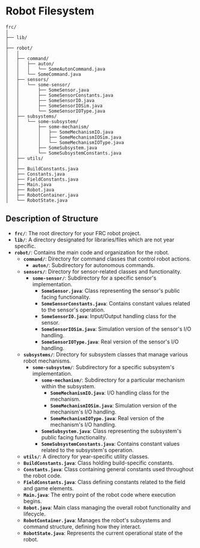 # Robot Filesystem
```plaintext
frc/
│
├── lib/
│
├── robot/
│   │
│   ├── command/
│   │   ├── auton/
│   │   │   └── SomeAutonCommand.java
│   │   └── SomeCommand.java
│   ├── sensors/
│   │   └── some-sensor/
│   │       ├── SomeSensor.java
│   │       ├── SomeSensorConstants.java
│   │       ├── SomeSensorIO.java
│   │       ├── SomeSensorIOSim.java
│   │       └── SomeSensorIOType.java
│   ├── subsystems/
│   │   └── some-subsystem/
│   │       ├── some-mechanism/
│   │       │   ├── SomeMechanismIO.java
│   │       │   ├── SomeMechanismIOSim.java
│   │       │   └── SomeMechanismIOType.java
│   │       ├── SomeSubsystem.java
│   │       └── SomeSubsystemConstants.java
│   ├── utils/
│   │
│   ├── BuildConstants.java
│   ├── Constants.java
│   ├── FieldConstants.java
│   ├── Main.java
│   ├── Robot.java
│   ├── RobotContainer.java
│   └── RobotState.java
```

## Description of Structure

- **`frc/`**: The root directory for your FRC robot project.
- **`lib/`**: A directory designated for libraries/files which are not year specific.
- **`robot/`**: Contains the main code and organization for the robot.
  - **`command/`**: Directory for command classes that control robot actions.
    - **`auton/`**: Subdirectory for autonomous commands.
  - **`sensors/`**: Directory for sensor-related classes and functionality.
    - **`some-sensor/`**: Subdirectory for a specific sensor's implementation.
      - **`SomeSensor.java`**: Class representing the sensor's public facing functionality.
      - **`SomeSensorConstants.java`**: Contains constant values related to the sensor's operation.
      - **`SomeSensorIO.java`**: Input/Output handling class for the sensor.
      - **`SomeSensorIOSim.java`**: Simulation version of the sensor's I/O handling.
      - **`SomeSensorIOType.java`**: Real version of the sensor's I/O handling.
  - **`subsystems/`**: Directory for subsystem classes that manage various robot mechanisms.
    - **`some-subsystem/`**: Subdirectory for a specific subsystem's implementation.
      - **`some-mechanism/`**: Subdirectory for a particular mechanism within the subsystem.
        - **`SomeMechanismIO.java`**: I/O handling class for the mechanism.
        - **`SomeMechanismIOSim.java`**: Simulation version of the mechanism's I/O handling.
        - **`SomeMechanismIOType.java`**: Real version of the mechanism's I/O handling.
      - **`SomeSubsystem.java`**: Class representing the subsystem's public facing functionality.
      - **`SomeSubsystemConstants.java`**: Contains constant values related to the subsystem's operation.
  - **`utils/`**: A directory for year-specific utility classes.
  - **`BuildConstants.java`**: Class holding build-specific constants.
  - **`Constants.java`**: Class containing general constants used throughout the robot code.
  - **`FieldConstants.java`**: Class defining constants related to the field and game elements.
  - **`Main.java`**: The entry point of the robot code where execution begins.
  - **`Robot.java`**: Main class managing the overall robot functionality and lifecycle.
  - **`RobotContainer.java`**: Manages the robot's subsystems and command structure, defining how they interact.
  - **`RobotState.java`**: Represents the current operational state of the robot.